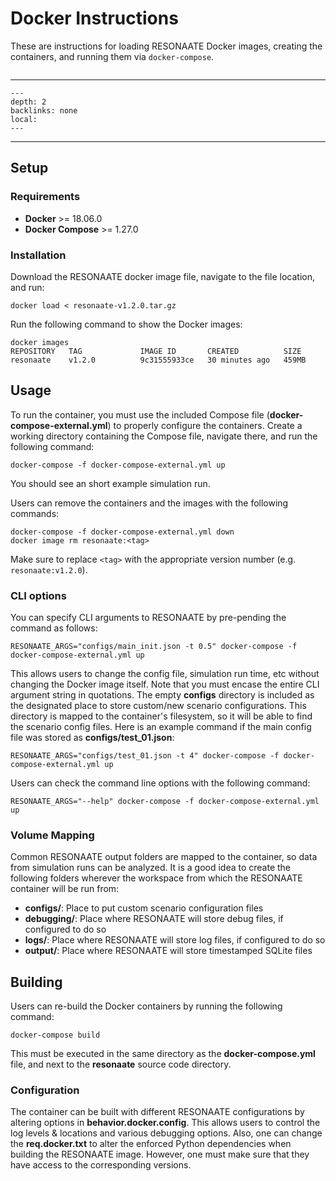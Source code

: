 # Docker Instructions

These are instructions for loading RESONAATE Docker images, creating the containers, and running them via `docker-compose`.

```{warning} This documentation is not currently kept up-to-date because we don't officially support a working Docker configuration. User beware!
```

______________________________________________________________________

<!-- TOC formatted for sphinx -->

```{contents} Table of Contents
---
depth: 2
backlinks: none
local:
---
```

______________________________________________________________________

## Setup

### Requirements

- **Docker** >= 18.06.0
- **Docker Compose** >= 1.27.0

### Installation

Download the RESONAATE docker image file, navigate to the file location, and run:

```shell
docker load < resonaate-v1.2.0.tar.gz
```

Run the following command to show the Docker images:

```shell
docker images
REPOSITORY   TAG             IMAGE ID       CREATED          SIZE
resonaate    v1.2.0          9c31555933ce   30 minutes ago   459MB
```

## Usage

To run the container, you must use the included Compose file (**docker-compose-external.yml**) to properly configure the containers.
Create a working directory containing the Compose file, navigate there, and run the following command:

```shell
docker-compose -f docker-compose-external.yml up
```

You should see an short example simulation run.

Users can remove the containers and the images with the following commands:

```shell
docker-compose -f docker-compose-external.yml down
docker image rm resonaate:<tag>
```

Make sure to replace `<tag>` with the appropriate version number (e.g. `resonaate:v1.2.0`).

### CLI options

You can specify CLI arguments to RESONAATE by pre-pending the command as follows:

```shell
RESONAATE_ARGS="configs/main_init.json -t 0.5" docker-compose -f docker-compose-external.yml up
```

This allows users to change the config file, simulation run time, etc without changing the Docker image itself.
Note that you must encase the entire CLI argument string in quotations.
The empty **configs** directory is included as the designated place to store custom/new scenario configurations.
This directory is mapped to the container's filesystem, so it will be able to find the scenario config files.
Here is an example command if the main config file was stored as **configs/test_01.json**:

```shell
RESONAATE_ARGS="configs/test_01.json -t 4" docker-compose -f docker-compose-external.yml up
```

Users can check the command line options with the following command:

```shell
RESONAATE_ARGS="--help" docker-compose -f docker-compose-external.yml up
```

### Volume Mapping

Common RESONAATE output folders are mapped to the container, so data from simulation runs can be analyzed.
It is a good idea to create the following folders wherever the workspace from which the RESONAATE container will be run from:

- **configs/**: Place to put custom scenario configuration files
- **debugging/**: Place where RESONAATE will store debug files, if configured to do so
- **logs/**: Place where RESONAATE will store log files, if configured to do so
- **output/**: Place where RESONAATE will store timestamped SQLite files

## Building

Users can re-build the Docker containers by running the following command:

```shell
docker-compose build
```

This must be executed in the same directory as the **docker-compose.yml** file, and next to the **resonaate** source code directory.

### Configuration

The container can be built with different RESONAATE configurations by altering options in **behavior.docker.config**.
This allows users to control the log levels & locations and various debugging options.
Also, one can change the **req.docker.txt** to alter the enforced Python dependencies when building the RESONAATE image.
However, one must make sure that they have access to the corresponding versions.

